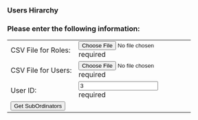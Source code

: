 
<html>
  <head>
    <script src="https://ajax.googleapis.com/ajax/libs/angularjs/1.6.4/angular.min.js"></script> 
    <script type="text/javascript" src="getSubOrdinators.js"></script>
    <script>
  
  function getResults() {
  var rolesFile = document.forms["myForm"]["roles"].value;
  var usersFile = document.forms["myForm"]["users"].value;
  
  var userId = parseInt(document.forms["myForm"]["userId"].value);
  
  if (userId)
  {
  var roles = setRoles(rolesFile);
  var users = setUsers(usersFile);
 
      console.log(roles);
      console.log(users);
      if (users !== undefined && roles !== undefined) {
      var result = getSubOrdinators(userId, users, roles);     
      console.log(result);
      } else {
      console.log('error in the data');
      }
   } 
   }
</script>

  </head>
  <body>
    
<h3>Users Hirarchy</h3>

<h3>Please enter the following information:</h3>
 
 <form name="myForm">
  <table style="width:100%">
   <tr>
   <td >CSV File for Roles:</td>
   <td ><input type="file" name="roles" id="roles" onchange="" ng-model="csv" required/>
   <div id="csvError" ng-show="myForm.roles.$untouched">required</div>
   </td>
  </tr>
  <tr>
   <td >CSV File for Users:</td>
   <td ><input type="file" name="users" id="users" onchange="" ng-model="csv" required/>
   <div id="csvError" ng-show="myForm.users.$untouched">required</div>
   </td>
  </tr>
  <tr>
   <td >User ID: </td>
   <td ><input type="text" name="userId" ng-model="from" value="3" required>
    <div id="fromError" ng-show="myForm.userID.$invalid">required</div></td>
  </tr>
   
  <tr><td  colspan="2"><input type="button" onclick="getResults()" value="Get SubOrdinators" /></td></tr>
  
  </table>
  
 </form>
 </body>

